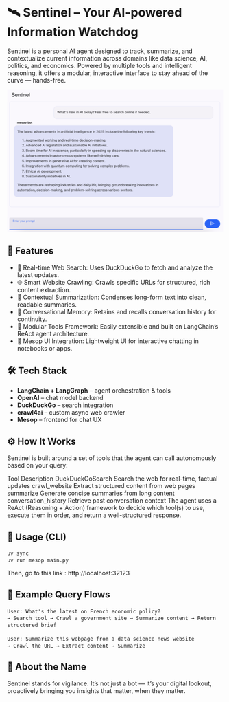 # 🛰️ Sentinel – Your AI-powered Information Watchdog
Sentinel is a personal AI agent designed to track, summarize, and contextualize current information across domains like data science, AI, politics, and economics. Powered by multiple tools and intelligent reasoning, it offers a modular, interactive interface to stay ahead of the curve — hands-free.

![Chat Example](assets/chat_example.png)

## 🚀 Features
- 🔎 Real-time Web Search: Uses DuckDuckGo to fetch and analyze the latest updates.
- 🌐 Smart Website Crawling: Crawls specific URLs for structured, rich content extraction.
- 🧠 Contextual Summarization: Condenses long-form text into clean, readable summaries.
- 💬 Conversational Memory: Retains and recalls conversation history for continuity.
- 🧰 Modular Tools Framework: Easily extensible and built on LangChain’s ReAct agent architecture.
- 🧩 Mesop UI Integration: Lightweight UI for interactive chatting in notebooks or apps.

## 🛠️ Tech Stack
- **LangChain + LangGraph** – agent orchestration & tools
- **OpenAI** – chat model backend
- **DuckDuckGo** – search integration
- **crawl4ai** – custom async web crawler
- **Mesop** – frontend for chat UX

## ⚙️ How It Works
Sentinel is built around a set of tools that the agent can call autonomously based on your query:

Tool	Description
DuckDuckGoSearch	Search the web for real-time, factual updates
crawl_website	Extract structured content from web pages
summarize	Generate concise summaries from long content
conversation_history	Retrieve past conversation context
The agent uses a ReAct (Reasoning + Action) framework to decide which tool(s) to use, execute them in order, and return a well-structured response.

## 💬 Usage (CLI)
```
uv sync
uv run mesop main.py
```

Then, go to this link  : http://localhost:32123

## 📘 Example Query Flows

```
User: What's the latest on French economic policy?
→ Search tool → Crawl a government site → Summarize content → Return structured brief

User: Summarize this webpage from a data science news website
→ Crawl the URL → Extract content → Summarize
```

## 🤖 About the Name
Sentinel stands for vigilance. It’s not just a bot — it’s your digital lookout, proactively bringing you insights that matter, when they matter.


